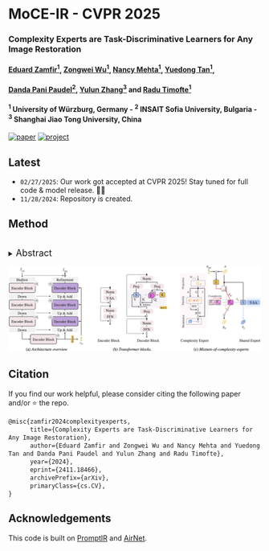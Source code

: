 # MoCE-IR - CVPR 2025



### Complexity Experts are Task-Discriminative Learners for Any Image Restoration

#### [Eduard Zamfir<sup>1</sup>](https://eduardzamfir.github.io), [Zongwei Wu<sup>1</sup>](https://sites.google.com/view/zwwu/accueil), [Nancy Mehta<sup>1</sup>](https://scholar.google.com/citations?user=WwdYdlUAAAAJ&hl=en&oi=ao), [Yuedong Tan<sup>1</sup>](https://scholar.google.com/citations?user=p7fOQkUAAAAJ&hl=en), 
#### [Danda Pani Paudel<sup>2</sup>](https://insait.ai/dr-danda-paudel/),  [Yulun Zhang<sup>3</sup>](http://yulunzhang.com/) and [Radu Timofte<sup>1</sup>](https://scholar.google.com/citations?user=u3MwH5kAAAAJ&hl=en&oi=sra)

#### **<sup>1</sup> University of Würzburg, Germany - <sup>2</sup> INSAIT Sofia University, Bulgaria - <sup>3</sup> Shanghai Jiao Tong University, China**

[![paper](https://img.shields.io/badge/arXiv-Paper-<COLOR>.svg)](http://arxiv.org/abs/2411.18466)
[![project](https://img.shields.io/badge/project-page-brightgreen)](https://eduardzamfir.github.io/moceir)


## Latest
- `02/27/2025`: Our work got accepted at CVPR 2025! Stay tuned for full code & model release. 🎉🥳
- `11/28/2024`: Repository is created.

## Method
<br>
<details>
  <summary>
  <font size="+1">Abstract</font>
  </summary>
Recent advancements in all-in-one image restoration models have revolutionized the ability to address diverse degradations through a unified framework. However, parameters tied to specific tasks often remain inactive for other tasks, making mixture-of-experts (MoE) architectures a natural extension. Despite this, MoEs often show inconsistent behavior, with some experts unexpectedly generalizing across tasks while others struggle within their intended scope. This hinders leveraging MoEs' computational benefits by bypassing irrelevant experts during inference.
We attribute this undesired behavior to the uniform and rigid architecture of traditional MoEs. To address this, we introduce ``complexity experts" -- flexible expert blocks with varying computational complexity and receptive fields. A key challenge is assigning tasks to each expert, as degradation complexity is unknown in advance. Thus, we execute tasks with a simple bias toward lower complexity.
To our surprise, this preference effectively drives task-specific allocation, assigning tasks to experts with the appropriate complexity. 
Extensive experiments validate our approach, demonstrating the ability to bypass irrelevant experts during inference while maintaining superior performance. The proposed MoCE-IR model outperforms state-of-the-art methods, affirming its efficiency and practical applicability.
</details>

![](assets/method.png)

## Citation

If you find our work helpful, please consider citing the following paper and/or ⭐ the repo.
```
@misc{zamfir2024complexityexperts,
      title={Complexity Experts are Task-Discriminative Learners for Any Image Restoration}, 
      author={Eduard Zamfir and Zongwei Wu and Nancy Mehta and Yuedong Tan and Danda Pani Paudel and Yulun Zhang and Radu Timofte},
      year={2024},
      eprint={2411.18466},
      archivePrefix={arXiv},
      primaryClass={cs.CV},
}
```

## Acknowledgements

This code is built on [PromptIR](https://github.com/va1shn9v/PromptIR) and [AirNet](https://github.com/XLearning-SCU/2022-CVPR-AirNet).
